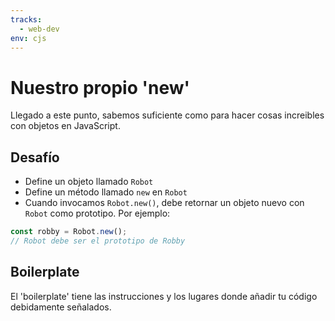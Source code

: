 ```yaml
---
tracks:
  - web-dev
env: cjs
---
```


# Nuestro propio 'new'

Llegado a este punto, sabemos suficiente como para hacer cosas increibles con
objetos en JavaScript.

## Desafío

* Define un objeto llamado `Robot`
* Define un método llamado `new` en `Robot`
* Cuando invocamos `Robot.new()`, debe retornar un objeto nuevo con `Robot` como
  prototipo. Por ejemplo:

```js
const robby = Robot.new();
// Robot debe ser el prototipo de Robby
```

## Boilerplate

El 'boilerplate' tiene las instrucciones y los
lugares donde añadir tu código debidamente señalados.
